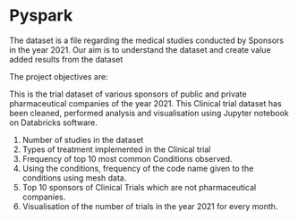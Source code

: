 # Pyspark
The dataset is a file regarding the medical studies conducted by Sponsors in the year 2021. Our aim is to understand the dataset and create value added results from the dataset

The project objectives are: 

This is the trial dataset of various sponsors of public and private pharmaceutical companies of the year 2021. This Clinical trial dataset has been cleaned, performed analysis and visualisation using Jupyter notebook on Databricks software. 
1) Number of studies in the dataset
2) Types of treatment implemented in the Clinical trial
3) Frequency of top 10 most common Conditions observed. 
4) Using the conditions, frequency of the code name given to the conditions using mesh data. 
5) Top 10 sponsors of Clinical Trials which are not pharmaceutical companies. 
6) Visualisation of the number of trials in the year 2021 for every month.
